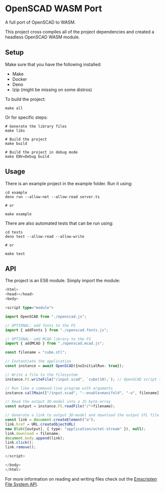 # OpenSCAD WASM Port

A full port of OpenSCAD to WASM. 

This project cross compiles all of the project dependencies and created a headless OpenSCAD WASM module.

## Setup

Make sure that you have the following installed:

- Make
- Docker
- Deno
- lzip (might be missing on some distros)

To build the project:

```
make all
```

Or for specific steps:

```
# Generate the library files
make libs 

# Build the project
make build

# Build the project in debug mode
make ENV=Debug build
```

## Usage

There is an example project in the example folder. Run it using:

```
cd example
deno run --allow-net --allow-read server.ts

# or

make example
```

There are also automated tests that can be run using:

```
cd tests
deno test --allow-read --allow-write

# or

make test
```

## API

The project is an ES6 module. Simply import the module:

```ts
<html>
<head></head>
<body>

<script type="module">

import OpenSCAD from "./openscad.js";

// OPTIONAL: add fonts to the FS
import { addFonts } from "./openscad.fonts.js";

// OPTIONAL: add MCAD library to the FS
import { addMCAD } from "./openscad.mcad.js";

const filename = "cube.stl";

// Instantiate the application
const instance = await OpenSCAD({noInitialRun: true});

// Write a file to the filesystem
instance.FS.writeFile("/input.scad", `cube(10);`); // OpenSCAD script to generate a 10mm cube

// Run like a command-line program with arguments
instance.callMain(["/input.scad", "--enable=manifold", "-o", filename]); // manifold is faster at rendering

// Read the output 3D-model into a JS byte-array
const output = instance.FS.readFile("/"+filename);

// Generate a link to output 3D-model and download the output STL file
const link = document.createElement("a");
link.href = URL.createObjectURL(
new Blob([output], { type: "application/octet-stream" }), null);
link.download = filename;
document.body.append(link);
link.click();
link.remove();

</script>

</body>
</html>
```

For more information on reading and writing files check out the [Emscripten File System API](https://emscripten.org/docs/api_reference/Filesystem-API.html).
